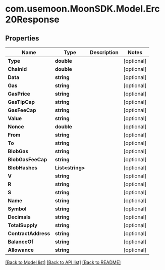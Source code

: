 # com.usemoon.MoonSDK.Model.Erc20Response

## Properties

Name | Type | Description | Notes
------------ | ------------- | ------------- | -------------
**Type** | **double** |  | [optional] 
**ChainId** | **double** |  | [optional] 
**Data** | **string** |  | [optional] 
**Gas** | **string** |  | [optional] 
**GasPrice** | **string** |  | [optional] 
**GasTipCap** | **string** |  | [optional] 
**GasFeeCap** | **string** |  | [optional] 
**Value** | **string** |  | [optional] 
**Nonce** | **double** |  | [optional] 
**From** | **string** |  | [optional] 
**To** | **string** |  | [optional] 
**BlobGas** | **string** |  | [optional] 
**BlobGasFeeCap** | **string** |  | [optional] 
**BlobHashes** | **List&lt;string&gt;** |  | [optional] 
**V** | **string** |  | [optional] 
**R** | **string** |  | [optional] 
**S** | **string** |  | [optional] 
**Name** | **string** |  | [optional] 
**Symbol** | **string** |  | [optional] 
**Decimals** | **string** |  | [optional] 
**TotalSupply** | **string** |  | [optional] 
**ContractAddress** | **string** |  | [optional] 
**BalanceOf** | **string** |  | [optional] 
**Allowance** | **string** |  | [optional] 

[[Back to Model list]](../README.md#documentation-for-models) [[Back to API list]](../README.md#documentation-for-api-endpoints) [[Back to README]](../README.md)

